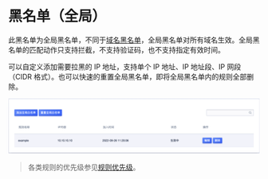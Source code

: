 <div id="黑名单"></div>

# 黑名单（全局）

此黑名单为全局黑名单，不同于[域名黑名单](/uewaf/features/expand/black_list)，全局黑名单对所有域名生效。全局黑名单的匹配动作只支持拦截，不支持验证码，也不支持指定有效时间。

可以自定义添加需要拉黑的 IP 地址，支持单个 IP 地址、IP 地址段、IP 网段（CIDR 格式）。也可以快速的重置全局黑名单，即将全局黑名单内的规则全部删除。

![](/images/white_list-get_global_rule.png)

> 各类规则的优先级参见[规则优先级](/uewaf/features/domain/rule/mode?id=规则优先级)。
